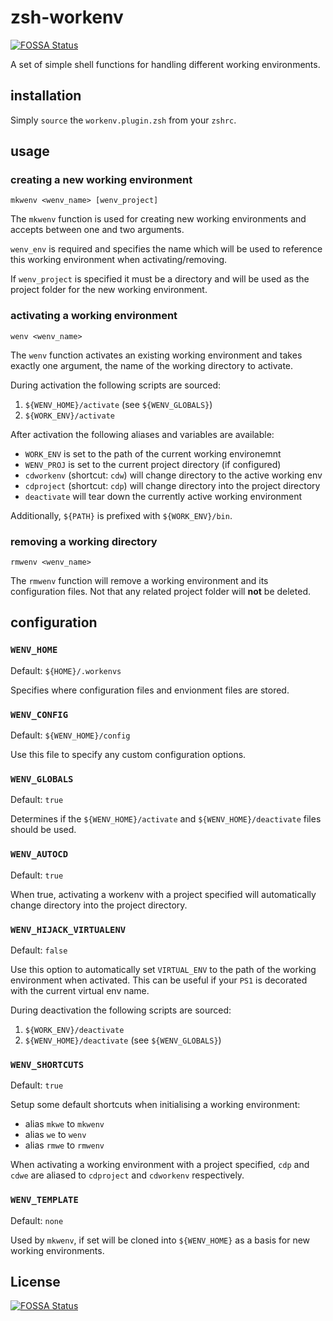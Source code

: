 # zsh-workenv
[![FOSSA Status](https://app.fossa.io/api/projects/git%2Bgithub.com%2Fwrboyce%2Fzsh-workenv.svg?type=shield)](https://app.fossa.io/projects/git%2Bgithub.com%2Fwrboyce%2Fzsh-workenv?ref=badge_shield)


A set of simple shell functions for handling different working environments.

## installation

Simply `source` the `workenv.plugin.zsh` from your `zshrc`.

## usage

### creating a new working environment

`mkwenv <wenv_name> [wenv_project]`

The `mkwenv` function is used for creating new working environments and accepts
between one and two arguments.

`wenv_env` is required and specifies the name which will be used to reference
this working environment when activating/removing.

If `wenv_project` is specified it must be a directory and will be used as the
project folder for the new working environment.

### activating a working environment

`wenv <wenv_name>`

The `wenv` function activates an existing working environment and takes exactly
one argument, the name of the working directory to activate.

During activation the following scripts are sourced:

1. `${WENV_HOME}/activate` (see `${WENV_GLOBALS}`)
2. `${WORK_ENV}/activate`

After activation the following aliases and variables are available:

* `WORK_ENV` is set to the path of the current working environemnt
* `WENV_PROJ` is set to the current project directory (if configured)
* `cdworkenv` (shortcut: `cdw`) will change directory to the active working env
* `cdproject` (shortcut: `cdp`) will change directory into the project directory
* `deactivate` will tear down the currently active working environment

Additionally, `${PATH}` is prefixed with `${WORK_ENV}/bin`.

### removing a working directory

`rmwenv <wenv_name>`

The `rmwenv` function will remove a working environment and its configuration
files. Not that any related project folder will **not** be deleted.

## configuration

### `WENV_HOME`

Default: `${HOME}/.workenvs`

Specifies where configuration files and envionment files are stored.

### `WENV_CONFIG`

Default: `${WENV_HOME}/config`

Use this file to specify any custom configuration options.

### `WENV_GLOBALS`

Default: `true`

Determines if the `${WENV_HOME}/activate` and `${WENV_HOME}/deactivate` files
should be used.

### `WENV_AUTOCD`

Default: `true`

When true, activating a workenv with a project specified will automatically
change directory into the project directory.

### `WENV_HIJACK_VIRTUALENV`

Default: `false`

Use this option to automatically set `VIRTUAL_ENV` to the path of the working
environment when activated. This can be useful if your `PS1` is decorated with
the current virtual env name.

During deactivation the following scripts are sourced:

1. `${WORK_ENV}/deactivate`
2. `${WENV_HOME}/deactivate` (see `${WENV_GLOBALS}`)

### `WENV_SHORTCUTS`

Default: `true`

Setup some default shortcuts when initialising a working environment:

* alias `mkwe` to `mkwenv`
* alias `we` to `wenv`
* alias `rmwe` to `rmwenv`

When activating a working environment with a project specified, `cdp` and `cdwe`
are aliased to `cdproject` and `cdworkenv` respectively.

### `WENV_TEMPLATE`

Default: `none`

Used by `mkwenv`, if set will be cloned into `${WENV_HOME}` as a basis for new
working environments.


## License
[![FOSSA Status](https://app.fossa.io/api/projects/git%2Bgithub.com%2Fwrboyce%2Fzsh-workenv.svg?type=large)](https://app.fossa.io/projects/git%2Bgithub.com%2Fwrboyce%2Fzsh-workenv?ref=badge_large)